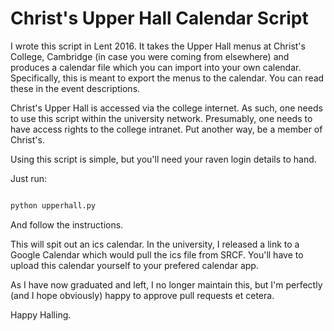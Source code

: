 # Christ's Upper Hall Calendar Script

I wrote this script in Lent 2016. It takes the Upper Hall menus at Christ's College, Cambridge (in case you were coming from elsewhere) and produces a calendar file which you can import into your own calendar.
Specifically, this is meant to export the menus to the calendar. You can read these in the event descriptions.

Christ's Upper Hall is accessed via the college internet. As such, one needs to use this script within the university network.
Presumably, one needs to have access rights to the college intranet. Put another way, be a member of Christ's.

Using this script is simple, but you'll need your raven login details to hand.

Just run:

```bash

python upperhall.py

```

And follow the instructions.

This will spit out an ics calendar. In the university, I released a link to a Google Calendar which would pull the ics file from SRCF.
You'll have to upload this calendar yourself to your prefered calendar app. 

As I have now graduated and left, I no longer maintain this, but I'm perfectly (and I hope obviously) happy to approve pull requests et cetera.

Happy Halling.
